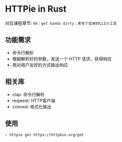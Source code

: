 # HTTPie in Rust

对应课程章节: `04｜get hands dirty：来写个实用的CLI小工具`

## 功能需求

- 命令行解析
- 根据解析好的参数，发送一个 HTTP 请求，获得响应
- 用对用户友好的方式输出响应

## 相关库

- clap: 命令行解析
- reqwest: HTTP客户端
- colored: 格式化输出

## 使用

```bash
> httpie get https://httpbin.org/get
```
